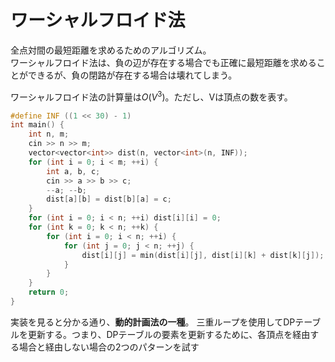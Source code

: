 # ワーシャルフロイド法
全点対間の最短距離を求めるためのアルゴリズム。  
ワーシャルフロイド法は、負の辺が存在する場合でも正確に最短距離を求めることができるが、負の閉路が存在する場合は壊れてしまう。

ワーシャルフロイド法の計算量は$O(V^3)$。ただし、Vは頂点の数を表す。
```cpp
#define INF ((1 << 30) - 1)
int main() {
    int n, m;
    cin >> n >> m;
    vector<vector<int>> dist(n, vector<int>(n, INF));
    for (int i = 0; i < m; ++i) {
        int a, b, c;
        cin >> a >> b >> c;
        --a; --b;
        dist[a][b] = dist[b][a] = c;
    }
    for (int i = 0; i < n; ++i) dist[i][i] = 0;
    for (int k = 0; k < n; ++k) {
        for (int i = 0; i < n; ++i) {
            for (int j = 0; j < n; ++j) {
                dist[i][j] = min(dist[i][j], dist[i][k] + dist[k][j]);
            }
        }
    }
    return 0;
}

```
実装を見ると分かる通り、**動的計画法の一種**。
三重ループを使用してDPテーブルを更新する。つまり、DPテーブルの要素を更新するために、各頂点を経由する場合と経由しない場合の2つのパターンを試す
